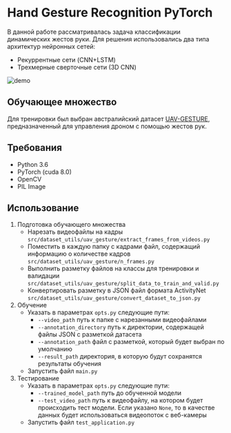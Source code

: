 # Hand Gesture Recognition PyTorch
В данной работе рассматривалась задача классификации динамических
жестов руки. Для решения использовались два типа архитектур нейронных
сетей:
* Рекуррентные сети (CNN+LSTM)
* Трехмерные сверточные сети (3D CNN)

![demo](3rdparty/wave_off_all_right.gif)

## Обучающее множество
Для тренировки был выбран австралийский датасет
[UAV-GESTURE](https://github.com/asankagp/UAV-GESTURE), 
предназначенный для управления дроном с помощью жестов рук.

## Требования 
* Python 3.6
* PyTorch (cuda 8.0)
* OpenCV
* PIL Image

## Использование
1. Подготовка обучающего множества
    * Нарезать видеофайлы на кадры ```src/dataset_utils/uav_gesture/extract_frames_from_videos.py```
    * Поместить в каждую папку с кадрами файл, содержащий информацию о
    количестве кадров ```src/dataset_utils/uav_gesture/n_frames.py```
    * Выполнить разметку файлов на классы для тренировки и валидации ```src/dataset_utils/uav_gesture/split_data_to_train_and_valid.py```
    * Конвертировать разметку в JSON файл формата ActivityNet ```src/dataset_utils/uav_gesture/convert_dataset_to_json.py```
2. Обучение
    * Указать в параметрах ```opts.py``` следующие пути:
        * ```--video_path``` путь к папке с нарезанными видеофайлами
        * ```--annotation_directory``` путь к директории, содержащей файлы JSON с разметкой датасета
        * ```--annotation_path``` файл с разметкой, который будет выбран по умолчанию
        * ```--result_path``` директория, в которую будут сохранятся результаты обучения
    * Запустить файл ```main.py```
3. Тестирование
    * Указать в параметрах ```opts.py``` следующие пути:
        * ```--trained_model_path``` путь до обученной модели
        * ```--test_video_path``` путь к видеофайлу, на котором будет происходить тест модели.
        Если указано ```None```, то в качестве данных будет использоваться видеопоток с веб-камеры
    * Запустить файл ```test_application.py```

